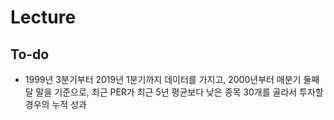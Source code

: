 # Lecture

## To-do
* 1999년 3분기부터 2019년 1분기까지 데이터를 가지고, 2000년부터 매분기 둘째 달 말을 기준으로, 최근 PER가 최근 5년 평균보다 낮은 종목 30개를 골라서 투자할 경우의 누적 성과 
